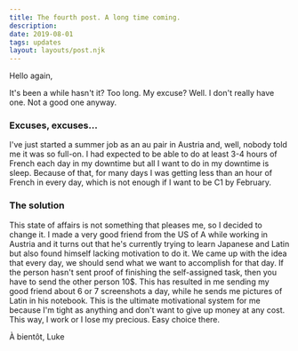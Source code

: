 ```yaml
---
title: The fourth post. A long time coming.
description:
date: 2019-08-01
tags: updates
layout: layouts/post.njk
---
```

Hello again,

It's been a while hasn't it? Too long. My excuse? Well. I don't really have one. Not a good one anyway.

### Excuses, excuses...

I've just started a summer job as an au pair in Austria and, well, nobody told me it was so full-on. I had expected to be able to do at least 3-4 hours of French each day in my downtime but all I want to do in my downtime is sleep. Because of that, for many days I was getting less than an hour of French in every day, which is not enough if I want to be C1 by February.

### The solution

This state of affairs is not something that pleases me, so I decided to change it. I made a very good friend from the US of A while working in Austria and it turns out that he's currently trying to learn Japanese and Latin but also found himself lacking motivation to do it. We came up with the idea that every day, we should send what we want to accomplish for that day. If the person hasn't sent proof of finishing the self-assigned task, then you have to send the other person 10$. This has resulted in me sending my good friend about 6 or 7 screenshots a day, while he sends me pictures of Latin in his notebook. This is the ultimate motivational system for me because I'm tight as anything and don't want to give up money at any cost. This way, I work or I lose my precious. Easy choice there.


À bientôt,
Luke
